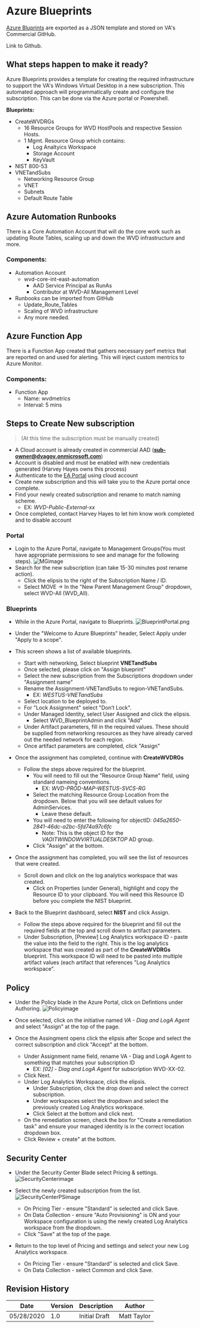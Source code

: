 # Azure Blueprints
[Azure Bluprints](https://docs.microsoft.com/en-us/azure/governance/blueprints/overview) are exported as a JSON template and stored on VA's Commercial GitHub.

Link to Github.

## What steps happen to make it ready?
Azure Blueprints provides a template for creating the required infrastructure to support the VA's Windows Virtual Desktop in a new subscription. This automated approach will programmatically create and configure the subscription. This can be done via the Azure portal or Powershell.

**Blueprints:**
* CreateWVDRGs
    * 16 Resource Groups for WVD HostPools and respective Session Hosts.
    * 1 Mgmt. Resource Group which contains:
        * Log Analtyics Workspace
        * Storage Account
        * KeyVault
* NIST 800-53
* VNETandSubs
    * Networking Resource Group
    * VNET
    * Subnets
    * Default Route Table

## Azure Automation Runbooks
There is a Core Automation Account that will do the core work such as updating Route Tables, scaling up and down the WVD infrastructure and more.
### Components:
* Automation Account
  * wvd-core-int-east-automation
     * AAD Service Principal as RunAs
     * Contributor at WVD-All Management Level
* Runbooks can be imported from GitHub
  * Update_Route_Tables
  * Scaling of WVD infrastructure
  * Any more needed.    

## Azure Function App
There is a Function App created that gathers necessary perf metrics that are reported on and used for alerting.  This will inject custom mentrics to Azure Monitor.
### Components:
* Function App
    * Name: wvdmetrics
    * Interval: 5 mins    

## Steps to Create New subscription 
> (At this time the subscription must be manually created)
> 
* A Cloud account is already created in commercial AAD (**sub-owner@dvagov.onmicrosoft.com**)
* Account is disabled and must be enabled with new credentials generated (Harvey Hayes owns this process)
* Authenticate to the [EA Portal](https://ea.azure.com) using cloud account
* Create new subscription and this will take you to the Azure portal once complete.
* Find your newly created subscription and rename to match naming scheme. 
  	* EX: _WVD-Public-External-xx_
* Once completed, contact Harvey Hayes to let him know work completed and to disable account

### Portal
  * Login to the Azure Portal, navigate to Management Groups(You must have appropriate permissions to see and manage for the following steps).
  ![MGimage](/WVD/Pictures/MGPortal.png)
  * Search for the new subscription (can take 15-30 minutes post rename action).  
    * Click the elipsis to the right of the Subscription Name / ID.  
    * Select MOVE -> In the "New Parent Management Group" dropdown, select WVD-All (WVD_All).  

### Blueprints
* While in the Azure Portal, navigate to Blueprints. 
![BlueprintPortal.png](/WVD/Pictures/BlueprintsPortal.png)

* Under the "Welcome to Azure Blueprints" header, Select Apply under "Apply to a scope".
* This screen shows a list of available blueprints.  
  * Start with networking, Select blueprint **VNETandSubs**
  * Once selected, please click on "Assign blueprint"
  * Select the new subscription from the Subscriptions dropdown under "Assignment name"
  * Rename the Assignment-VNETandSubs to region-VNETandSubs. 
      * EX: _WESTUS-VNETandSubs_
  * Select location to be deployed to.  
  * For "Lock Assignment" select "Don’t Lock".  
  * Under Managed Identity, select User Assigned and click the elipsis.  
      * Select WVD_BlueprintAdmin and click "Add"
  * Under Artifact parameters, fill in the required values.  These should be supplied from networking resources as they have already carved out the needed network for each region.
  * Once artifact parameters are completed, click "Assign"
* Once the assignment has completed, continue with **CreateWVDRGs**
  * Follow the steps above required for the blueprint.  
      * You will need to fill out the "Resource Group Name" field, using standard nameing conventions. 
         * EX: _WVD-PROD-MAP-WESTUS-SVCS-RG_
      * Select the matching Resource Group Location from the dropdown.  Below that you will see default values for AdminServices.  
          * Leave these default.
      * You will need to enter the following for objectID: _045a2650-2841-46dc-a2bc-5fd74a97c6fc_
          * Note: This is the object ID for the _VAOITWINDOWVIRTUALDESKTOP_ AD group.
      * Click "Assign" at the bottom.
* Once the assignment has completed, you will see the list of resources that were created.  
  * Scroll down and click on the log analytics workspace that was created.
      * Click on Properties (under General), highlight and copy the Resource ID to your clipboard.  You will need this Resource ID before you complete the NIST blueprint.
* Back to the Blueprint dashboard, select **NIST** and click Assign.
  * Follow the steps above required for the blueprint and fill out the required fields at the top and scroll down to artifact parameters.
  * Under Subscription, [Preview] Log Analytics workspace ID - paste the value into the field to the right.  This is the log analytics workspace that was created as part of the **CreateWVDRGs** blueprint.  This workspace ID will need to be pasted into multiple artifact values (each artifact that references "Log Analytics workspace".

## Policy
* Under the Policy blade in the Azure Portal, click on Defintions under Authoring.
![Policyimage](/WVD/Pictures/PolicyPortal.png)

* Once selected, click on the initiative named _VA - Diag and LogA Agent_ and select "Assign" at the top of the page.  
* Once the Assingment opens click the elipsis after Scope and select the correct subscription and click "Accept" at the bottom.
    * Under Assignment name field, rename VA - Diag and LogA Agent to something that matches your subscription ID
        * EX: _[02] - Diag and LogA Agent_ for subscription WVD-XX-02.
    * Click Next.
    * Under Log Analytics Workspace, click the elipsis.
        * Under Subscription, click the drop down and select the correct subscription.
        * Under workspaces select the dropdown and select the previously created Log Analytics workspace.  
        * Click Select at the bottom and click next.  
    * On the remediation screen, check the box for "Create a remediation task" and ensure your managed identity is in the correct location dropdown box.  
    * Click Review + create" at the bottom.

## Security Center
* Under the Security Center Blade select Pricing & settings.  
![SecurityCenterimage](/WVD/Pictures/SecurityCenterPortal.png)

* Select the newly created subscription from the list.
![SecurityCenterPSimage](/WVD/Pictures/SecurityCenterPandS.png)

  * On Pricing Tier - ensure "Standard" is selected and click Save. 
  * On Data Collection - ensure "Auto Provisioning" is ON and your Workspace configuration is using the newly created Log Analytics workspace from the dropdown.
  * Click "Save" at the top of the page.
* Return to the top level of Pricing and settings and select your new Log Analytics workspace.
  * On Pricing Tier - ensure "Standard" is selected and click Save. 
  * On Data Collection - select Common and click Save.

## Revision History
Date | Version | Description | Author
-----|---------|-------------|-------
05/28/2020 | 1.0 | Initial Draft | Matt Taylor
